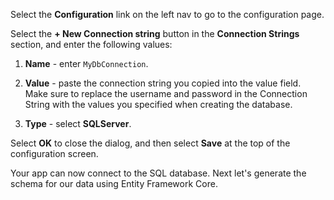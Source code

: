 Select the **Configuration** link on the left nav to go to the configuration page.

Select the **+ New Connection string** button in the **Connection Strings** section, and enter the following values:

1. **Name** - enter `MyDbConnection`.

1. **Value** - paste the connection string you copied into the value field.  Make sure to replace the username and password in the Connection String with the values you specified when creating the database.

1. **Type** - select **SQLServer**.

Select **OK** to close the dialog, and then select **Save** at the top of the configuration screen.

Your app can now connect to the SQL database. Next let's generate the schema for our data using Entity Framework Core.

